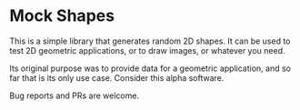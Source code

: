 # Mock Shapes

This is a simple library that generates random 2D shapes. It can be used to test 2D geometric
applications, or to draw images, or whatever you need.

Its original purpose was to provide data for a geometric application, and so far that is its only
use case. Consider this alpha software.

Bug reports and PRs are welcome.
